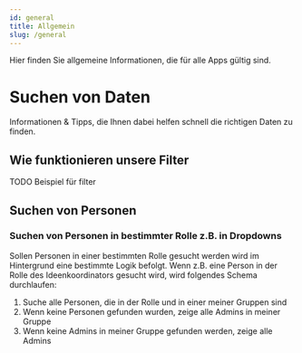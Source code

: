 ```yaml
---
id: general
title: Allgemein
slug: /general
---
```


Hier finden Sie allgemeine Informationen, die für alle Apps gültig sind.

# Suchen von Daten

Informationen & Tipps, die Ihnen dabei helfen schnell die richtigen Daten zu finden.

## Wie funktionieren unsere Filter

TODO Beispiel für filter

## Suchen von Personen

### Suchen von Personen in bestimmter Rolle z.B. in Dropdowns

Sollen Personen in einer bestimmten Rolle gesucht werden wird im Hintergrund eine bestimmte Logik befolgt.
Wenn z.B. eine Person in der Rolle des Ideenkoordinators gesucht wird, wird folgendes Schema durchlaufen:

1. Suche alle Personen, die in der Rolle und in einer meiner Gruppen sind
2. Wenn keine Personen gefunden wurden, zeige alle Admins in meiner Gruppe
3. Wenn keine Admins in meiner Gruppe gefunden werden, zeige alle Admins
